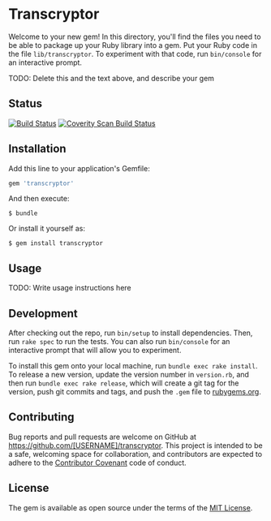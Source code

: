 # Transcryptor

Welcome to your new gem! In this directory, you'll find the files you need to be able to package up your Ruby library into a gem. Put your Ruby code in the file `lib/transcryptor`. To experiment with that code, run `bin/console` for an interactive prompt.

TODO: Delete this and the text above, and describe your gem

## Status

[![Build Status](https://travis-ci.org/riboseinc/transcryptor.svg?branch=master)](https://travis-ci.org/riboseinc/transcryptor)
[![Coverity Scan Build Status](https://img.shields.io/coverity/scan/12786.svg)](https://scan.coverity.com/projects/riboseinc-rnp)

## Installation

Add this line to your application's Gemfile:

```ruby
gem 'transcryptor'
```

And then execute:

    $ bundle

Or install it yourself as:

    $ gem install transcryptor

## Usage

TODO: Write usage instructions here

## Development

After checking out the repo, run `bin/setup` to install dependencies. Then, run `rake spec` to run the tests. You can also run `bin/console` for an interactive prompt that will allow you to experiment.

To install this gem onto your local machine, run `bundle exec rake install`. To release a new version, update the version number in `version.rb`, and then run `bundle exec rake release`, which will create a git tag for the version, push git commits and tags, and push the `.gem` file to [rubygems.org](https://rubygems.org).

## Contributing

Bug reports and pull requests are welcome on GitHub at https://github.com/[USERNAME]/transcryptor. This project is intended to be a safe, welcoming space for collaboration, and contributors are expected to adhere to the [Contributor Covenant](http://contributor-covenant.org) code of conduct.


## License

The gem is available as open source under the terms of the [MIT License](http://opensource.org/licenses/MIT).

